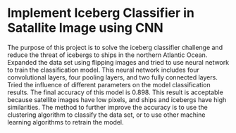 # Implement Iceberg Classifier in Satallite Image using CNN
The purpose of this project is to solve the iceberg classifier challenge and reduce the threat of icebergs to ships in the northern Atlantic Ocean. Expanded the data set using flipping images and tried to use neural network to train the classification model. This neural network includes four convolutional layers, four pooling layers, and two fully connected layers. Tried the influence of different parameters on the model classification results. The final accuracy of this model is 0.898. This result is acceptable because satellite images have low pixels, and ships and icebergs have high similarities. The method to further improve the accuracy is to use the clustering algorithm to classify the data set, or to use other machine learning algorithms to retrain the model.
